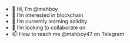 - 👋 Hi, I’m @mahboy
- 👀 I’m interested in blockchain
- 🌱 I’m currently learning solidity
- 💞️ I’m looking to collaborate on  
- 📫 How to reach me @mahboy47 on Telegram

